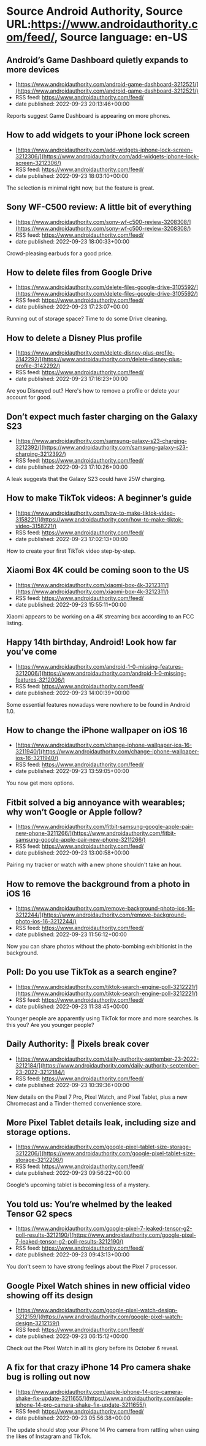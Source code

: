 # Source Android Authority, Source URL:https://www.androidauthority.com/feed/, Source language: en-US

## Android’s Game Dashboard quietly expands to more devices
 - [https://www.androidauthority.com/android-game-dashboard-3212521/](https://www.androidauthority.com/android-game-dashboard-3212521/)
 - RSS feed: https://www.androidauthority.com/feed/
 - date published: 2022-09-23 20:13:46+00:00

Reports suggest Game Dashboard is appearing on more phones.

## How to add widgets to your iPhone lock screen
 - [https://www.androidauthority.com/add-widgets-iphone-lock-screen-3212306/](https://www.androidauthority.com/add-widgets-iphone-lock-screen-3212306/)
 - RSS feed: https://www.androidauthority.com/feed/
 - date published: 2022-09-23 18:03:10+00:00

The selection is minimal right now, but the feature is great.

## Sony WF-C500 review: A little bit of everything
 - [https://www.androidauthority.com/sony-wf-c500-review-3208308/](https://www.androidauthority.com/sony-wf-c500-review-3208308/)
 - RSS feed: https://www.androidauthority.com/feed/
 - date published: 2022-09-23 18:00:33+00:00

Crowd-pleasing earbuds for a good price.

## How to delete files from Google Drive
 - [https://www.androidauthority.com/delete-files-google-drive-3105592/](https://www.androidauthority.com/delete-files-google-drive-3105592/)
 - RSS feed: https://www.androidauthority.com/feed/
 - date published: 2022-09-23 17:23:07+00:00

Running out of storage space? Time to do some Drive cleaning.

## How to delete a Disney Plus profile
 - [https://www.androidauthority.com/delete-disney-plus-profile-3142292/](https://www.androidauthority.com/delete-disney-plus-profile-3142292/)
 - RSS feed: https://www.androidauthority.com/feed/
 - date published: 2022-09-23 17:16:23+00:00

Are you Disneyed out? Here's how to remove a profile or delete your account for good.

## Don’t expect much faster charging on the Galaxy S23
 - [https://www.androidauthority.com/samsung-galaxy-s23-charging-3212392/](https://www.androidauthority.com/samsung-galaxy-s23-charging-3212392/)
 - RSS feed: https://www.androidauthority.com/feed/
 - date published: 2022-09-23 17:10:26+00:00

A leak suggests that the Galaxy S23 could have 25W charging.

## How to make TikTok videos: A beginner’s guide
 - [https://www.androidauthority.com/how-to-make-tiktok-video-3158221/](https://www.androidauthority.com/how-to-make-tiktok-video-3158221/)
 - RSS feed: https://www.androidauthority.com/feed/
 - date published: 2022-09-23 17:02:13+00:00

How to create your first TikTok video step-by-step.

## Xiaomi Box 4K could be coming soon to the US
 - [https://www.androidauthority.com/xiaomi-box-4k-3212311/](https://www.androidauthority.com/xiaomi-box-4k-3212311/)
 - RSS feed: https://www.androidauthority.com/feed/
 - date published: 2022-09-23 15:55:11+00:00

Xiaomi appears to be working on a 4K streaming box according to an FCC listing.

## Happy 14th birthday, Android! Look how far you’ve come
 - [https://www.androidauthority.com/android-1-0-missing-features-3212006/](https://www.androidauthority.com/android-1-0-missing-features-3212006/)
 - RSS feed: https://www.androidauthority.com/feed/
 - date published: 2022-09-23 14:00:39+00:00

Some essential features nowadays were nowhere to be found in Android 1.0.

## How to change the iPhone wallpaper on iOS 16
 - [https://www.androidauthority.com/change-iphone-wallpaper-ios-16-3211940/](https://www.androidauthority.com/change-iphone-wallpaper-ios-16-3211940/)
 - RSS feed: https://www.androidauthority.com/feed/
 - date published: 2022-09-23 13:59:05+00:00

You now get more options.

## Fitbit solved a big annoyance with wearables; why won’t Google or Apple follow?
 - [https://www.androidauthority.com/fitbit-samsung-google-apple-pair-new-phone-3211266/](https://www.androidauthority.com/fitbit-samsung-google-apple-pair-new-phone-3211266/)
 - RSS feed: https://www.androidauthority.com/feed/
 - date published: 2022-09-23 13:00:58+00:00

Pairing my tracker or watch with a new phone shouldn't take an hour.

## How to remove the background from a photo in iOS 16
 - [https://www.androidauthority.com/remove-background-photo-ios-16-3212244/](https://www.androidauthority.com/remove-background-photo-ios-16-3212244/)
 - RSS feed: https://www.androidauthority.com/feed/
 - date published: 2022-09-23 11:56:12+00:00

Now you can share photos without the photo-bombing exhibitionist in the background.

## Poll: Do you use TikTok as a search engine?
 - [https://www.androidauthority.com/tiktok-search-engine-poll-3212221/](https://www.androidauthority.com/tiktok-search-engine-poll-3212221/)
 - RSS feed: https://www.androidauthority.com/feed/
 - date published: 2022-09-23 11:38:45+00:00

Younger people are apparently using TikTok for more and more searches. Is this you? Are you younger people?

## Daily Authority: 📱 Pixels break cover
 - [https://www.androidauthority.com/daily-authority-september-23-2022-3212184/](https://www.androidauthority.com/daily-authority-september-23-2022-3212184/)
 - RSS feed: https://www.androidauthority.com/feed/
 - date published: 2022-09-23 10:39:36+00:00

New details on the Pixel 7 Pro, Pixel Watch, and Pixel Tablet, plus a new Chromecast and a Tinder-themed convenience store.

## More Pixel Tablet details leak, including size and storage options.
 - [https://www.androidauthority.com/google-pixel-tablet-size-storage-3212206/](https://www.androidauthority.com/google-pixel-tablet-size-storage-3212206/)
 - RSS feed: https://www.androidauthority.com/feed/
 - date published: 2022-09-23 09:56:22+00:00

Google's upcoming tablet is becoming less of a mystery.

## You told us: You’re whelmed by the leaked Tensor G2 specs
 - [https://www.androidauthority.com/google-pixel-7-leaked-tensor-g2-poll-results-3212190/](https://www.androidauthority.com/google-pixel-7-leaked-tensor-g2-poll-results-3212190/)
 - RSS feed: https://www.androidauthority.com/feed/
 - date published: 2022-09-23 09:43:13+00:00

You don't seem to have strong feelings about the Pixel 7 processor.

## Google Pixel Watch shines in new official video showing off its design
 - [https://www.androidauthority.com/google-pixel-watch-design-3212159/](https://www.androidauthority.com/google-pixel-watch-design-3212159/)
 - RSS feed: https://www.androidauthority.com/feed/
 - date published: 2022-09-23 06:15:12+00:00

Check out the Pixel Watch in all its glory before its October 6 reveal.

## A fix for that crazy iPhone 14 Pro camera shake bug is rolling out now
 - [https://www.androidauthority.com/apple-iphone-14-pro-camera-shake-fix-update-3211655/](https://www.androidauthority.com/apple-iphone-14-pro-camera-shake-fix-update-3211655/)
 - RSS feed: https://www.androidauthority.com/feed/
 - date published: 2022-09-23 05:56:38+00:00

The update should stop your iPhone 14 Pro camera from rattling when using the likes of Instagram and TikTok.
